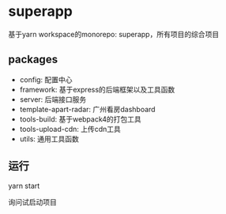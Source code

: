 # superapp

基于yarn workspace的monorepo: superapp，所有项目的综合项目



## packages

* config: 配置中心
* framework: 基于express的后端框架以及工具函数
* server: 后端接口服务
* template-apart-radar: 广州看房dashboard
* tools-build: 基于webpack4的打包工具
* tools-upload-cdn: 上传cdn工具
* utils: 通用工具函数


## 运行

yarn start

询问试启动项目

